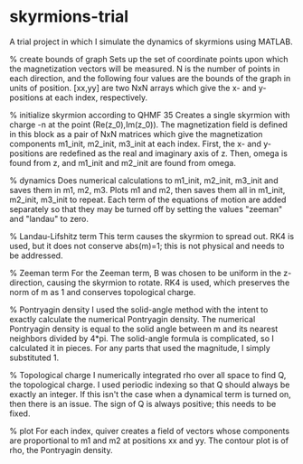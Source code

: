 # skyrmions-trial
A trial project in which I simulate the dynamics of skyrmions using MATLAB.



% create bounds of graph
Sets up the set of coordinate points upon which the magnetization vectors will be measured.
N is the number of points in each direction, and the following four values are the bounds of the graph in units of position.
[xx,yy] are two NxN arrays which give the x- and y-positions at each index, respectively.

% initialize skyrmion according to QHMF 35
Creates a single skyrmion with charge -n at the point (Re(z_0),Im(z_0)).
The magnetization field is defined in this block as a pair of NxN matrices which give the magnetization components m1_init, m2_init, m3_init at each index.
First, the x- and y-positions are redefined as the real and imaginary axis of z. Then, omega is found from z, and m1_init and m2_init are found from omega.

% dynamics
Does numerical calculations to m1_init, m2_init, m3_init and saves them in m1, m2, m3. Plots m1 and m2, then saves them all in m1_init, m2_init, m3_init to repeat.
Each term of the equations of motion are added separately so that they may be turned off by setting the values "zeeman" and "landau" to zero.

% Landau-Lifshitz term
This term causes the skyrmion to spread out.
RK4 is used, but it does not conserve abs(m)=1; this is not physical and needs to be addressed.

% Zeeman term
For the Zeeman term, B was chosen to be uniform in the z-direction, causing the skyrmion to rotate.
RK4 is used, which preserves the norm of m as 1 and conserves topological charge.

% Pontryagin density
I used the solid-angle method with the intent to exactly calculate the numerical Pontryagin density.
The numerical Pontryagin density is equal to the solid angle between m and its nearest neighbors divided by 4*pi.
The solid-angle formula is complicated, so I calculated it in pieces. For any parts that used the magnitude, I simply substituted 1.

% Topological charge
I numerically integrated rho over all space to find Q, the topological charge.
I used periodic indexing so that Q should always be exactly an integer. If this isn't the case when a dynamical term is turned on, then there is an issue.
The sign of Q is always positive; this needs to be fixed.

% plot
For each index, quiver creates a field of vectors whose components are proportional to m1 and m2 at positions xx and yy.
The contour plot is of rho, the Pontryagin density.




